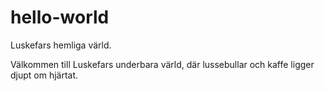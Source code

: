 # hello-world
Luskefars hemliga värld.



Välkommen till Luskefars underbara värld, där lussebullar och kaffe ligger djupt om hjärtat.
